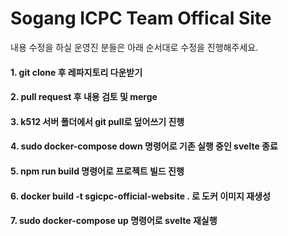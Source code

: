# Sogang ICPC Team Offical Site

내용 수정을 하실 운영진 분들은 아래 순서대로 수정을 진행해주세요.

#### 1. git clone 후 레파지토리 다운받기
#### 2. pull request 후 내용 검토 및 merge
#### 3. k512 서버 폴더에서 git pull로 덮어쓰기 진행
#### 4. sudo docker-compose down 명령어로 기존 실행 중인 svelte 종료
#### 5. npm run build 명령어로 프로젝트 빌드 진행
#### 6. docker build -t sgicpc-official-website . 로 도커 이미지 재생성
#### 7. sudo docker-compose up 명령어로 svelte 재실행
